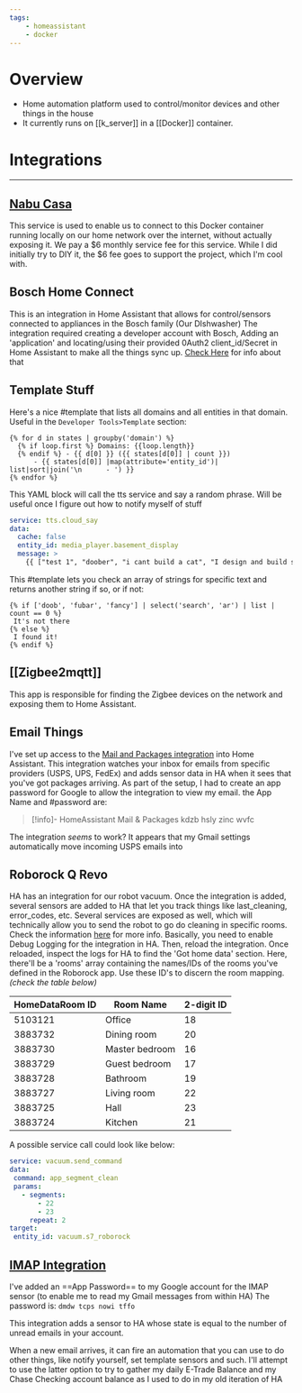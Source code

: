 ```yaml
---
tags:
    - homeassistant
    - docker
---
```

# Overview
- Home automation platform used to control/monitor devices and other things in the house
- It currently runs on [[k_server]] in a [[Docker]] container.

# Integrations
---
## [Nabu Casa](https://www.nabucasa.com/)
This service is used to enable us to connect to this Docker container running locally on our home network over the internet, without actually exposing it.  We pay a $6 monthly service fee for this service.  While I did initially try to DIY it, the $6 fee goes to support the project, which I'm cool with.

## Bosch Home Connect
This is an integration in Home Assistant that allows for control/sensors connected to appliances in the Bosch family (Our DIshwasher)
The integration required creating a developer account with Bosch, Adding an 'application' and locating/using their provided 0Auth2 client_id/Secret in Home Assistant to make all the things sync up. [Check Here](https://developer.home-connect.com/) for info about that

## Template Stuff 
Here's a nice #template that lists all domains and all entities in that domain.
Useful in the `Developer Tools>Template` section:
```jinja
{% for d in states | groupby('domain') %}
  {% if loop.first %} Domains: {{loop.length}}
  {% endif %} - {{ d[0] }} ({{ states[d[0]] | count }})
      - {{ states[d[0]] |map(attribute='entity_id')| list|sort|join('\n      - ') }}
{% endfor %}
```

This YAML block will call the tts service and say a random phrase.  Will be useful once I figure out how to notify myself of stuff
```yaml
service: tts.cloud_say
data:
  cache: false
  entity_id: media_player.basement_display
  message: >
    {{ ["test 1", "doober", "i cant build a cat", "I design and build shrubberies", "someone has beaten a giant here"] | random }}

```

This #template lets you check an array of strings for specific text and returns another string if so, or if not:
```jinja
{% if ['doob', 'fubar', 'fancy'] | select('search', 'ar') | list | count == 0 %}
 It's not there
{% else %}
 I found it!
{% endif %}
```
## [[Zigbee2mqtt]]
This app is responsible for finding the Zigbee devices on the network and exposing them to Home Assistant.



## Email Things
I've set up access to the [Mail and Packages integration](https://github.com/moralmunky/Home-Assistant-Mail-And-Packages/wiki/Configuration-and-Email-Settings) into Home Assistant.  This integration watches your inbox for emails from specific providers (USPS, UPS, FedEx) and adds sensor data in HA when it sees that you've got packages arriving.
As part of the setup, I had to create an app password for Google to allow the integration to view my email.  the App Name and #password are:
> [!info]- HomeAssistant Mail & Packages
> kdzb hsly zinc wvfc

The integration _seems_ to work?  It appears that my Gmail settings automatically move incoming USPS emails into 


## Roborock Q Revo
HA has an integration for our robot vacuum.  Once the integration is added, several sensors are added to HA that let you track things like last_cleaning, error_codes, etc.
Several services are exposed as well, which will technically allow you to send the robot to go do cleaning in specific rooms.  Check the information [here](https://www.home-assistant.io/integrations/roborock/) for more info.
Basically, you need to enable Debug Logging for the integration in HA.  Then, reload the integration.  Once reloaded, inspect the logs for HA to find the 'Got home data' section.  Here, there'll be a 'rooms' array containing the names/IDs of the rooms you've defined in the Roborock app.
Use these ID's to discern the room mapping. _(check the table below)_

| HomeDataRoom ID | Room Name      | 2-digit ID |
| --------------- | -------------- | ---------- |
| 5103121         | Office         | 18         |
| 3883732         | Dining room    | 20         |
| 3883730         | Master bedroom | 16         |
| 3883729         | Guest bedroom  | 17         |
| 3883728         | Bathroom       | 19         |
| 3883727         | Living room    | 22         |
| 3883725         | Hall           | 23         |
| 3883724         | Kitchen        | 21         |
 A possible service call could look like below:
 ```yaml
service: vacuum.send_command
data:
  command: app_segment_clean
  params:
    - segments:
        - 22
        - 23
      repeat: 2
target:
  entity_id: vacuum.s7_roborock
```


## [IMAP Integration](https://www.home-assistant.io/integrations/imap/)
I've added an ==App Password== to my Google account for the IMAP sensor (to enable me to read my Gmail messages from within HA)
The password is:
`dmdw tcps nowi tffo`

This integration adds a sensor to HA whose state is equal to the number of unread emails in your account.

When a new email arrives, it can fire an automation that you can use to do other things, like notify yourself, set template sensors and such.  I'll attempt to use the latter option to try to gather my daily E-Trade Balance and my Chase Checking account balance as I used to do in my old iteration of HA
